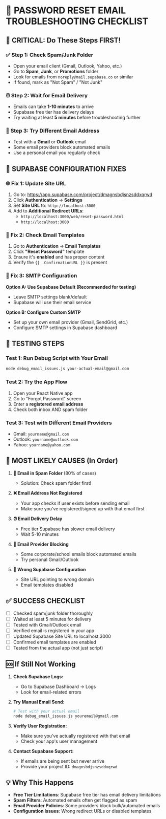 # 📧 PASSWORD RESET EMAIL TROUBLESHOOTING CHECKLIST

## 🚨 **CRITICAL: Do These Steps FIRST!**

### ✅ **Step 1: Check Spam/Junk Folder**
- Open your email client (Gmail, Outlook, Yahoo, etc.)
- Go to **Spam**, **Junk**, or **Promotions** folder
- Look for emails from `noreply@mail.supabase.co` or similar
- If found, mark as "Not Spam" / "Not Junk"

### ⏰ **Step 2: Wait for Email Delivery**
- Emails can take **1-10 minutes** to arrive
- Supabase free tier has delivery delays
- Try waiting at least **5 minutes** before troubleshooting further

### 📧 **Step 3: Try Different Email Address**
- Test with a **Gmail** or **Outlook** email
- Some email providers block automated emails
- Use a personal email you regularly check

## 🔧 **SUPABASE CONFIGURATION FIXES**

### 🌐 **Fix 1: Update Site URL**
1. Go to: https://app.supabase.com/project/dmagnsbdjsnzsddxqrwd
2. Click **Authentication** → **Settings**
3. Set **Site URL** to: `http://localhost:3000`
4. Add to **Additional Redirect URLs**:
   - `http://localhost:3000/web/reset-password.html`
   - `http://localhost:3000`

### 📨 **Fix 2: Check Email Templates**
1. Go to **Authentication** → **Email Templates**
2. Click **"Reset Password"** template
3. Ensure it's **enabled** and has proper content
4. Verify the `{{ .ConfirmationURL }}` is present

### 🔧 **Fix 3: SMTP Configuration**
**Option A: Use Supabase Default (Recommended for testing)**
- Leave SMTP settings blank/default
- Supabase will use their email service

**Option B: Configure Custom SMTP**
- Set up your own email provider (Gmail, SendGrid, etc.)
- Configure SMTP settings in Supabase dashboard

## 🧪 **TESTING STEPS**

### Test 1: Run Debug Script with Your Email
```bash
node debug_email_issues.js your-actual-email@gmail.com
```

### Test 2: Try the App Flow
1. Open your React Native app
2. Go to "Forgot Password" screen
3. Enter a **registered email address**
4. Check both inbox AND spam folder

### Test 3: Test with Different Email Providers
- Gmail: `yourname@gmail.com`
- Outlook: `yourname@outlook.com`
- Yahoo: `yourname@yahoo.com`

## 🎯 **MOST LIKELY CAUSES (In Order)**

1. **📧 Email in Spam Folder** (80% of cases)
   - Solution: Check spam folder first!

2. **❌ Email Address Not Registered**
   - Your app checks if user exists before sending email
   - Make sure you've registered/signed up with that email first

3. **⏰ Email Delivery Delay**
   - Free tier Supabase has slower email delivery
   - Wait 5-10 minutes

4. **🚫 Email Provider Blocking**
   - Some corporate/school emails block automated emails
   - Try personal Gmail/Outlook

5. **🔧 Wrong Supabase Configuration**
   - Site URL pointing to wrong domain
   - Email templates disabled

## ✅ **SUCCESS CHECKLIST**

- [ ] Checked spam/junk folder thoroughly
- [ ] Waited at least 5 minutes for delivery
- [ ] Tested with Gmail/Outlook email
- [ ] Verified email is registered in your app
- [ ] Updated Supabase Site URL to localhost:3000
- [ ] Confirmed email templates are enabled
- [ ] Tested from the actual app (not just script)

## 🆘 **If Still Not Working**

1. **Check Supabase Logs:**
   - Go to Supabase Dashboard → Logs
   - Look for email-related errors

2. **Try Manual Email Send:**
   ```bash
   # Test with your actual email
   node debug_email_issues.js youremail@gmail.com
   ```

3. **Verify User Registration:**
   - Make sure you've actually registered with that email
   - Check your app's user management

4. **Contact Supabase Support:**
   - If emails are being sent but never arrive
   - Provide your project ID: `dmagnsbdjsnzsddxqrwd`

## 💡 **Why This Happens**

- **Free Tier Limitations**: Supabase free tier has email delivery limitations
- **Spam Filters**: Automated emails often get flagged as spam
- **Email Provider Policies**: Some providers block bulk/automated emails
- **Configuration Issues**: Wrong redirect URLs or disabled templates